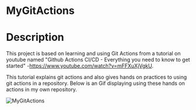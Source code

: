 # MyGitActions

# Description
This project is based on learning and using Git Actions from a tutorial on youtube named "Github Actions CI/CD - Everything you need to know to get started" -https://www.youtube.com/watch?v=mFFXuXjVgkU. 

This tutorial explains git actions and also gives hands on practices to using git actions in a repository. 
Below is an Gif displaying using these hands on actions in my own repository.

![MyGitActions](https://user-images.githubusercontent.com/78371221/198566516-65a09b25-c658-4b5e-b94d-32fbdeab0405.gif)
